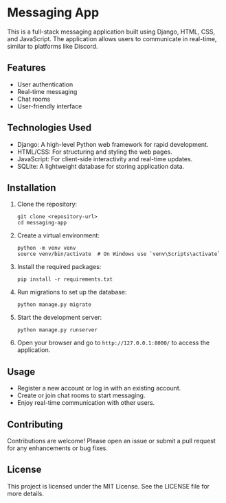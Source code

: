 # Messaging App

This is a full-stack messaging application built using Django, HTML, CSS, and JavaScript. The application allows users to communicate in real-time, similar to platforms like Discord.

## Features

- User authentication
- Real-time messaging
- Chat rooms
- User-friendly interface

## Technologies Used

- Django: A high-level Python web framework for rapid development.
- HTML/CSS: For structuring and styling the web pages.
- JavaScript: For client-side interactivity and real-time updates.
- SQLite: A lightweight database for storing application data.

## Installation

1. Clone the repository:
   ```
   git clone <repository-url>
   cd messaging-app
   ```

2. Create a virtual environment:
   ```
   python -m venv venv
   source venv/bin/activate  # On Windows use `venv\Scripts\activate`
   ```

3. Install the required packages:
   ```
   pip install -r requirements.txt
   ```

4. Run migrations to set up the database:
   ```
   python manage.py migrate
   ```

5. Start the development server:
   ```
   python manage.py runserver
   ```

6. Open your browser and go to `http://127.0.0.1:8000/` to access the application.

## Usage

- Register a new account or log in with an existing account.
- Create or join chat rooms to start messaging.
- Enjoy real-time communication with other users.

## Contributing

Contributions are welcome! Please open an issue or submit a pull request for any enhancements or bug fixes.

## License

This project is licensed under the MIT License. See the LICENSE file for more details.